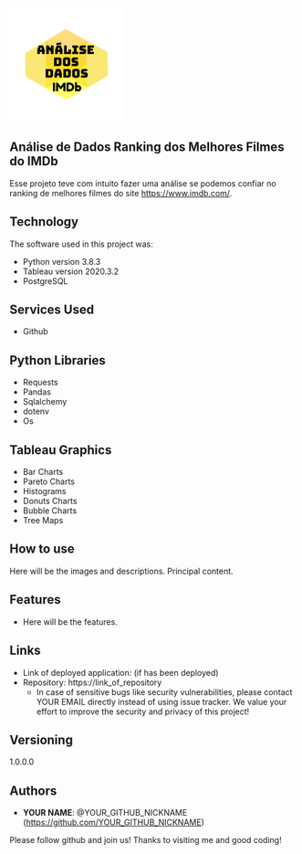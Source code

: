 ![Logo of the project](https://github.com/adrianoay/projeto_3/blob/main/readme_images/projeto_3.png)

## Análise de Dados Ranking dos Melhores Filmes do IMDb

Esse projeto teve com intuito fazer uma análise se podemos confiar no ranking de melhores filmes do site https://www.imdb.com/.

## Technology

The software  used in this project was:

* Python version  3.8.3
* Tableau version 2020.3.2
* PostgreSQL

## Services Used

* Github


## Python Libraries

* Requests
* Pandas
* Sqlalchemy
* dotenv
* Os

## Tableau Graphics

* Bar Charts
* Pareto Charts
* Histograms
* Donuts Charts
* Bubble Charts
* Tree Maps
 
## How to use

Here will be the images and descriptions. Principal content.


## Features

  - Here will be the features.


## Links

  - Link of deployed application: (if has been deployed)
  - Repository: https://link_of_repository
    - In case of sensitive bugs like security vulnerabilities, please contact
      YOUR EMAIL directly instead of using issue tracker. We value your effort
      to improve the security and privacy of this project!


## Versioning

1.0.0.0


## Authors

* **YOUR NAME**: @YOUR_GITHUB_NICKNAME (https://github.com/YOUR_GITHUB_NICKNAME)


Please follow github and join us!
Thanks to visiting me and good coding!
